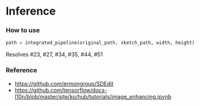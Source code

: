 # Inference

### How to use

```python
path = integrated_pipeline(original_path, sketch_path, width, height)
```

Resolves #23, #27, #34, #35, #44, #51

### Reference

  * https://github.com/ermongroup/SDEdit
  * https://github.com/tensorflow/docs-l10n/blob/master/site/ko/hub/tutorials/image_enhancing.ipynb
